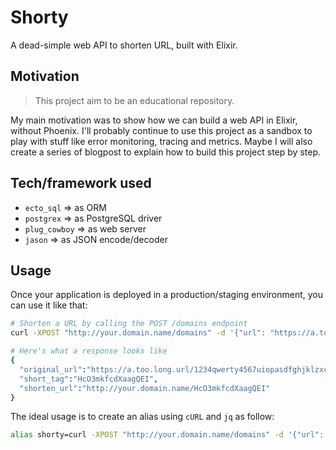 # Shorty

A dead-simple web API to shorten URL, built with Elixir.

## Motivation

> This project aim to be an educational repository.

My main motivation was to show how we can build a web API in Elixir, without Phoenix.
I'll probably continue to use this project as a sandbox to play with stuff like error monitoring, tracing and metrics.
Maybe I will also create a series of blogpost to explain how to build this project step by step.

## Tech/framework used

- `ecto_sql` => as ORM
- `postgrex` => as PostgreSQL driver
- `plug_cowboy` => as web server
- `jason` => as JSON encode/decoder

## Usage

Once your application is deployed in a production/staging environment, you can use it like that:

```bash
# Shorten a URL by calling the POST /domains endpoint
curl -XPOST "http://your.domain.name/domains" -d '{"url": "https://a.too.long.url/1234qwerty4567uiopasdfghjklzxcvbnm"}' -H "Content-type: application/json"

# Here's what a response looks like
{
  "original_url":"https://a.too.long.url/1234qwerty4567uiopasdfghjklzxcvbnm",
  "short_tag":"HcO3mkfcdXaagQEI",
  "shorten_url":"http://your.domain.name/HcO3mkfcdXaagQEI"
}
```

The ideal usage is to create an alias using `cURL` and `jq` as follow:

```bash
alias shorty=curl -XPOST "http://your.domain.name/domains" -d '{"url": "${$1}"}' -H "Content-type: application/json" | jq '.shorten_url'
```
